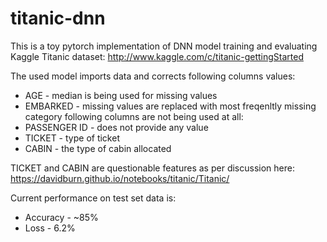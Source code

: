 # titanic-dnn

This is a toy pytorch implementation of DNN model training and evaluating Kaggle Titanic dataset:
http://www.kaggle.com/c/titanic-gettingStarted

The used model imports data and corrects following columns values:
- AGE - median is being used for missing values
- EMBARKED - missing values are replaced with most freqenltly missing category
following columns are not being used at all:
- PASSENGER ID - does not provide any value
- TICKET - type of ticket
- CABIN - the type of cabin allocated

TICKET and CABIN are questionable features as per discussion here:
https://davidburn.github.io/notebooks/titanic/Titanic/

Current performance on test set data is:
- Accuracy - ~85%
- Loss - 6.2%

